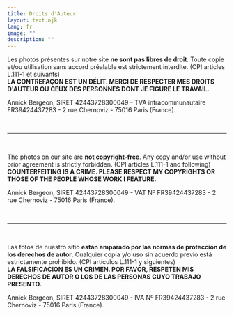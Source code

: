 ```yaml
---
title: Droits d'Auteur
layout: text.njk
lang: fr
image: ""
description: ""
---
```

Les photos présentes sur notre site **ne sont pas libres de droit**. Toute copie et/ou utilisation sans accord préalable est strictement interdite. (CPI articles L.111-1 et suivants)  
**LA CONTREFAÇON EST UN DÉLIT. MERCI DE RESPECTER MES DROITS D'AUTEUR OU CEUX DES PERSONNES DONT JE FIGURE LE TRAVAIL.**  

Annick Bergeon, SIRET 42443728300049 - TVA intracommunautaire FR39424437283 - 2 rue Chernoviz - 75016 Paris (France).

&nbsp;

---------------------------------

&nbsp;

The photos on our site are **not copyright-free**. Any copy and/or use without prior agreement is strictly forbidden. (CPI articles L.111-1 and following)  
**COUNTERFEITING IS A CRIME. PLEASE RESPECT MY COPYRIGHTS OR THOSE OF THE PEOPLE WHOSE WORK I FEATURE.**  

Annick Bergeon, SIRET 42443728300049 - VAT Nº FR39424437283 - 2 rue Chernoviz - 75016 Paris (France).

&nbsp;

-------------------------------

&nbsp;

Las fotos de nuestro sitio **están amparado por las normas de protección de los derechos de autor**. Cualquier copia y/o uso sin acuerdo previo está estrictamente prohibido. (CPI artículos L.111-1 y siguientes)  
**LA FALSIFICACIÓN ES UN CRIMEN. POR FAVOR, RESPETEN MIS DERECHOS DE AUTOR O LOS DE LAS PERSONAS CUYO TRABAJO PRESENTO.**  

Annick Bergeon, SIRET 42443728300049 - IVA Nº FR39424437283 - 2 rue Chernoviz - 75016 Paris (France).

